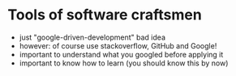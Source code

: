 # Tools of software craftsmen
- just "google-driven-development" bad idea
- however: of course use stackoverflow, GitHub and Google!
- important to understand what you googled before applying it
- important to know how to learn (you should know this by now)